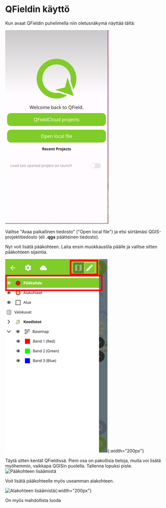 # QFieldin käyttö
Kun avaat QFieldin puhelimella niin oletusnäkymä näyttää tältä:

![QFieldin avausnäkymä](img/qfield_openfile.png)

Valitse "Avaa paikallinen tiedosto" ("Open local file") ja etsi siirtämäsi QGIS-projektitiedosto (eli **.qgs** päätteinen tiedosto).

Nyt voit lisätä pääkohteen. Laita ensin muokkaustila päälle ja valitse sitten pääkohteen sijaintia.

![Muokkaustila](img/Muokkaustila.png){:width="200px"}

Täytä sitten kentät QFieldissä. Pieni osa on pakollisia tietoja, muita voi lisätä myöhemmin, vaikkapa QGISin puolella. Tallenna lopuksi piste.
<img src="img/Lisaa_paakohde.gif" alt="Pääkohteen lisäämistä" width="200">



Voit lisätä pääkohteelle myös useamman alakohteen.

![Alakohteen lisäämistä](img/Lisaa_alakohde.gif){:width="200px"}

On myös mahdollista luoda